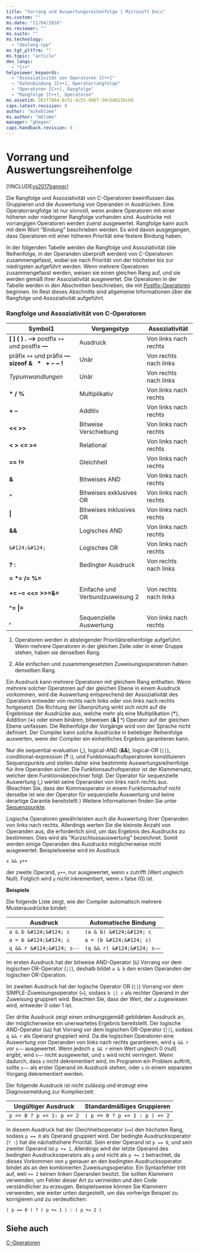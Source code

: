 ```yaml
---
title: "Vorrang und Auswertungsreihenfolge | Microsoft Docs"
ms.custom: ""
ms.date: "11/04/2016"
ms.reviewer: ""
ms.suite: ""
ms.technology: 
  - "devlang-cpp"
ms.tgt_pltfrm: ""
ms.topic: "article"
dev_langs: 
  - "C++"
helpviewer_keywords: 
  - "Assoziativität von Operatoren [C++]"
  - "Datenbindung [C++], Operatorrangfolge"
  - "Operatoren [C++], Rangfolge"
  - "Rangfolge [C++], Operatoren"
ms.assetid: 201f7864-0c51-4c55-9d6f-39c5d013bcb0
caps.latest.revision: 8
author: "mikeblome"
ms.author: "mblome"
manager: "ghogen"
caps.handback.revision: 8
---
```

# Vorrang und Auswertungsreihenfolge
[!INCLUDE[vs2017banner](../assembler/inline/includes/vs2017banner.md)]

Die Rangfolge und Assoziativität von C\-Operatoren beeinflussen das Gruppieren und die Auswertung von Operanden in Ausdrücken.  Eine Operatorrangfolge ist nur sinnvoll, wenn andere Operatoren mit einer höheren oder niedrigerer Rangfolge vorhanden sind.  Ausdrücke mit vorrangigen Operatoren werden zuerst ausgewertet.  Rangfolge kann auch mit dem Wort "Bindung" beschrieben werden. Es wird davon ausgegangen, dass Operatoren mit einer höheren Priorität eine festere Bindung haben.  
  
 In der folgenden Tabelle werden die Rangfolge und Assoziativität \(die Reihenfolge, in der Operanden überprüft werden\) von C\-Operatoren zusammengefasst, wobei sie nach Priorität von der höchsten bis zur niedrigsten aufgeführt werden.  Wenn mehrere Operatoren zusammengefasst werden, weisen sie einen gleichen Rang auf, und sie werden gemäß ihrer Assoziativität ausgewertet.  Die Operatoren in der Tabelle werden in den Abschnitten beschrieben, die mit [Postfix\-Operatoren](../c-language/postfix-operators.md) beginnen.  Im Rest dieses Abschnitts sind allgemeine Informationen über die Rangfolge und Assoziativität aufgeführt.  
  
### Rangfolge und Assoziativität von C\-Operatoren  
  
|Symbol1|Vorgangstyp|Assoziativität|  
|-------------|-----------------|--------------------|  
|**\[ \] \( \) . –\>** postfix `++` und postfix **––**|Ausdruck|Von links nach rechts|  
|präfix `++` und präfix **–– sizeof &   \*   \+ – ~ \!**|Unär|Von rechts nach links|  
|*Typumwandlungen*|Unär|Von rechts nach links|  
|**\* \/ %**|Multiplikativ|Von links nach rechts|  
|**\+ –**|Additiv|Von links nach rechts|  
|**\<\< \>\>**|Bitweise Verschiebung|Von links nach rechts|  
|**\< \> \<\= \>\=**|Relational|Von links nach rechts|  
|**\=\= \!\=**|Gleichheit|Von links nach rechts|  
|**&**|Bitweises AND|Von links nach rechts|  
|**^**|Bitweises exklusives OR|Von links nach rechts|  
|**&#124;**|Bitweises inklusives OR|Von links nach rechts|  
|**&&**|Logisches AND|Von links nach rechts|  
|`&#124;&#124;`|Logisches OR|Von links nach rechts|  
|**? :**|Bedingter Ausdruck|Von rechts nach links|  
|**\= \*\= \/\= %\=**<br /><br /> **\+\= –\= \<\<\= \>\>\=&\=**<br /><br /> **^\= &#124;\=**|Einfache und Verbundzuweisung 2|Von rechts nach links|  
|**,**|Sequenzielle Auswertung|Von links nach rechts|  
  
 1.  Operatoren werden in absteigender Prioritätsreihenfolge aufgeführt.  Wenn mehrere Operatoren in der gleichen Zeile oder in einer Gruppe stehen, haben sie denselben Rang.  
  
 2.  Alle einfachen und zusammengesetzten Zuweisungsoperatoren haben denselben Rang.  
  
 Ein Ausdruck kann mehrere Operatoren mit gleichem Rang enthalten.  Wenn mehrere solcher Operatoren auf der gleichen Ebene in einem Ausdruck vorkommen, wird die Auswertung entsprechend der Assoziativität des Operators entweder von rechts nach links oder von links nach rechts fortgesetzt.  Die Richtung der Überprüfung wirkt sich nicht auf die Ergebnisse der Ausdrücke aus, welche mehr als eine Multiplikation \(**\***\), Addition \(**\+**\) oder einen binären, bitweisen \(**& &#124; ^**\) Operator auf der gleichen Ebene umfassen.  Die Reihenfolge der Vorgänge wird von der Sprache nicht definiert.  Der Compiler kann solche Ausdrücke in beliebiger Reihenfolge auswerten, wenn der Compiler ein einheitliches Ergebnis garantieren kann.  
  
 Nur die sequential\-evaluation \(**,**\), logical\-AND \(**&&**\), logical\-OR \(`||`\), conditional\-expression \(**? :**\), und Funktionsaufrufoperatoren konstituieren Sequenzpunkte und stellen daher eine bestimmte Auswertungsreihenfolge für ihre Operanden sicher.  Die Funktionsaufrufoperator ist der Klammersatz, welcher dem Funktionsbezeichner folgt.  Der Operator für sequenzielle Auswertung \(**,**\) wertet seine Operanden von links nach rechts aus. \(Beachten Sie, dass der Kommaoperator in einem Funktionsaufruf nicht derselbe ist wie der Operator für sequenzielle Auswertung und keine derartige Garantie bereitstellt.\) Weitere Informationen finden Sie unter [Sequenzpunkte](../c-language/c-sequence-points.md).  
  
 Logische Operatoren gewährleisten auch die Auswertung ihrer Operanden von links nach rechts.  Allerdings werten Sie die kleinste Anzahl von Operanden aus, die erforderlich sind, um das Ergebnis des Ausdrucks zu bestimmen.  Dies wird als "Kurzschlussauswertung" bezeichnet.  Somit werden einige Operanden des Ausdrucks möglicherweise nicht ausgewertet.  Beispielsweise wird im Ausdruck  
  
```  
x && y++  
```  
  
 der zweite Operand, `y++`, nur ausgewertet, wenn `x` zutrifft \(Wert ungleich Null\).  Folglich wird `y` nicht inkrementiert, wenn `x` false \(0\) ist.  
  
 **Beispiele**  
  
 Die folgende Liste zeigt, wie der Compiler automatisch mehrere Musterausdrücke bindet:  
  
|Ausdruck|Automatische Bindung|  
|--------------|--------------------------|  
|`a & b &#124;&#124; c`|`(a & b) &#124;&#124; c`|  
|`a = b &#124;&#124; c`|`a = (b &#124;&#124; c)`|  
|`q && r &#124;&#124; s--`|`(q && r) &#124;&#124; s––`|  
  
 Im ersten Ausdruck hat der bitweise AND\-Operator \(`&`\) Vorrang vor dem logischen OR\-Operator \(`||`\), deshalb bildet `a & b` den ersten Operanden der logischen OR\-Operation.  
  
 Im zweiten Ausdruck hat der logische Operator OR \(`||`\) Vorrang vor dem SIMPLE\-Zuweisungsoperator \(`=`\), sodass `b || c` als rechter Operand in der Zuweisung gruppiert wird.  Beachten Sie, dass der Wert, der `a` zugewiesen wird, entweder 0 oder 1 ist.  
  
 Der dritte Ausdruck zeigt einen ordnungsgemäß gebildeten Ausdruck an, der möglicherweise ein unerwartetes Ergebnis bereitstellt.  Der logische AND\-Operator \(`&&`\) hat Vorrang vor dem logischen OR\-Operator \(`||`\), sodass `q && r` als Operand gruppiert wird.  Da die logischen Operatoren eine Auswertung von Operanden von links nach rechts garantieren, wird `q && r` vor `s––` ausgewertet.  Wenn jedoch `q && r` einen Wert ungleich 0 \(null\) ergibt, wird `s––` nicht ausgewertet, und `s` wird nicht verringert.  Wenn dadurch, dass `s` nicht dekrementiert wird, im Programm ein Problem auftritt, sollte `s––` als erster Operand im Ausdruck stehen, oder `s` in einem separaten Vorgang dekrementiert werden.  
  
 Der folgende Ausdruck ist nicht zulässig und erzeugt eine Diagnosemeldung zur Kompilierzeit:  
  
|Ungültiger Ausdruck|Standardmäßiges Gruppieren|  
|-------------------------|--------------------------------|  
|`p == 0 ? p += 1: p += 2`|`( p == 0 ? p += 1 : p ) += 2`|  
  
 In diesem Ausdruck hat der Gleichheitsoperator \(`==`\) den höchsten Rang, sodass `p == 0` als Operand gruppiert wird.  Der bedingte Ausdrucksoperator \(`? :`\) hat die nächsthöhere Priorität.  Sein erster Operand ist `p == 0`, und sein zweiter Operand ist `p += 1`.  Allerdings wird der letzte Operand des bedingten Ausdrucksoperators als `p` und nicht als `p += 2` betrachtet, da dieses Vorkommen von `p` genauer an den bedingten Ausdrucksoperator bindet als an den kombinierten Zuweisungsoperator.  Ein Syntaxfehler tritt auf, weil `+= 2` keinen linken Operanden besitzt.  Sie sollten Klammern verwenden, um Fehler dieser Art zu vermeiden und den Code verständlicher zu erzeugen.  Beispielsweise können Sie Klammern verwenden, wie weiter unten dargestellt, um das vorherige Beispiel zu korrigieren und zu verdeutlichen:  
  
```  
( p == 0 ) ? ( p += 1 ) : ( p += 2 )  
```  
  
## Siehe auch  
 [C\-Operatoren](../c-language/c-operators.md)
